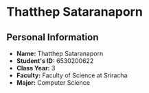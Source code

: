 # Thatthep Sataranaporn

## Personal Information
* **Name:** Thatthep Sataranaporn
* **Student's ID:** 6530200622
* **Class Year:** 3
* **Faculty:** Faculty of Science at Sriracha
* **Major:** Computer Science